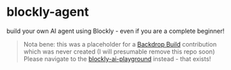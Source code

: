 # blockly-agent #

build your own AI agent using Blockly - even if you are a complete beginner!

> Nota bene: this was a placeholder for a [Backdrop Build](https://backdropbuild.com/) contribution which was never created (I will presumable remove this repo soon) Please navigate to the [blockly-ai-playground](https://github.com/rozek/blockly-ai-playground) instead - that exists!
